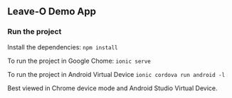 ## Leave-O Demo App

### Run the project
Install the dependencies:
`npm install`

To run the project in Google Chome:
`ionic serve`

To run the project in Android Virtual Device
`ionic cordova run android -l`

Best viewed in Chrome device mode and Android Studio Virtual Device.

